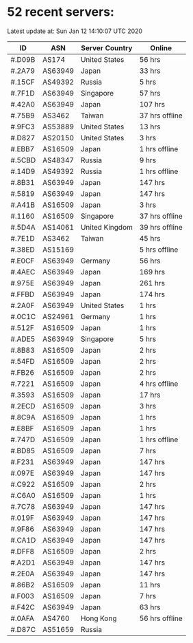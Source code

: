 # 52 recent servers:

Latest update at: Sun Jan 12 14:10:07 UTC 2020

| ID | ASN | Server Country | Online |
| -- | --- | -------------- | ------ |
| #.D09B | AS174 | United States | 56 hrs |
| #.2A79 | AS63949 | Japan | 33 hrs |
| #.15CF | AS49392 | Russia | 5 hrs |
| #.7F1D | AS63949 | Singapore | 57 hrs |
| #.42A0 | AS63949 | Japan | 107 hrs |
| #.75B9 | AS3462 | Taiwan | 37 hrs offline |
| #.9FC3 | AS53889 | United States | 13 hrs |
| #.D827 | AS20150 | United States | 3 hrs |
| #.EBB7 | AS16509 | Japan | 1 hrs offline |
| #.5CBD | AS48347 | Russia | 9 hrs |
| #.14D9 | AS49392 | Russia | 1 hrs offline |
| #.8B31 | AS63949 | Japan | 147 hrs |
| #.5819 | AS63949 | Japan | 147 hrs |
| #.A41B | AS16509 | Japan | 3 hrs |
| #.1160 | AS16509 | Singapore | 37 hrs offline |
| #.5D4A | AS14061 | United Kingdom | 39 hrs offline |
| #.7E1D | AS3462 | Taiwan | 45 hrs |
| #.38ED | AS15169 |  | 5 hrs offline |
| #.E0CF | AS63949 | Germany | 56 hrs |
| #.4AEC | AS63949 | Japan | 169 hrs |
| #.975E | AS63949 | Japan | 261 hrs |
| #.FFBD | AS63949 | Japan | 174 hrs |
| #.2A0F | AS63949 | United States | 1 hrs |
| #.0C1C | AS24961 | Germany | 1 hrs |
| #.512F | AS16509 | Japan | 1 hrs |
| #.ADE5 | AS63949 | Singapore | 5 hrs |
| #.8B83 | AS16509 | Japan | 2 hrs |
| #.54FD | AS16509 | Japan | 2 hrs |
| #.FB26 | AS16509 | Japan | 2 hrs |
| #.7221 | AS16509 | Japan | 4 hrs offline |
| #.3593 | AS16509 | Japan | 17 hrs |
| #.2ECD | AS16509 | Japan | 3 hrs |
| #.8C9A | AS16509 | Japan | 1 hrs |
| #.E8BF | AS16509 | Japan | 1 hrs |
| #.747D | AS16509 | Japan | 1 hrs offline |
| #.BD85 | AS16509 | Japan | 7 hrs |
| #.F231 | AS63949 | Japan | 147 hrs |
| #.097E | AS63949 | Japan | 147 hrs |
| #.C922 | AS16509 | Japan | 2 hrs |
| #.C6A0 | AS16509 | Japan | 1 hrs |
| #.7C78 | AS63949 | Japan | 147 hrs |
| #.019F | AS63949 | Japan | 147 hrs |
| #.9F86 | AS63949 | Japan | 147 hrs |
| #.CA1D | AS63949 | Japan | 147 hrs |
| #.DFF8 | AS16509 | Japan | 2 hrs |
| #.A2D1 | AS63949 | Japan | 147 hrs |
| #.2E0A | AS63949 | Japan | 147 hrs |
| #.86B2 | AS16509 | Japan | 11 hrs |
| #.F003 | AS16509 | Japan | 7 hrs |
| #.F42C | AS63949 | Japan | 63 hrs |
| #.0AFA | AS4760 | Hong Kong | 56 hrs offline |
| #.D87C | AS51659 | Russia | |

